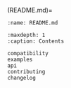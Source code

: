(README.md)=
```{include} ../README.md
:name: README.md
```

```{toctree}
:maxdepth: 1
:caption: Contents

compatibility
examples
api
contributing
changelog
```
